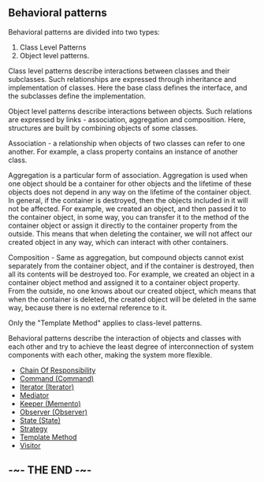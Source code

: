 ## Behavioral patterns

Behavioral patterns are divided into two types:

1. Class Level Patterns
2. Object level patterns.

Class level patterns describe interactions between classes and their subclasses. Such relationships are expressed through inheritance and implementation of classes. Here the base class defines the interface, and the subclasses define the implementation.

Object level patterns describe interactions between objects. Such relations are expressed by links - association, aggregation and composition. Here, structures are built by combining objects of some classes.

Association - a relationship when objects of two classes can refer to one another. For example, a class property contains an instance of another class.

Aggregation is a particular form of association. Aggregation is used when one object should be a container for other objects and the lifetime of these objects does not depend in any way on the lifetime of the container object. In general, if the container is destroyed, then the objects included in it will not be affected. For example, we created an object, and then passed it to the container object, in some way, you can transfer it to the method of the container object or assign it directly to the container property from the outside. This means that when deleting the container, we will not affect our created object in any way, which can interact with other containers.

Composition - Same as aggregation, but compound objects cannot exist separately from the container object, and if the container is destroyed, then all its contents will be destroyed too. For example, we created an object in a container object method and assigned it to a container object property. From the outside, no one knows about our created object, which means that when the container is deleted, the created object will be deleted in the same way, because there is no external reference to it.

Only the "Template Method" applies to class-level patterns.

Behavioral patterns describe the interaction of objects and classes with each other and try to achieve the least degree of interconnection of system components with each other, making the system more flexible.

* [Chain Of Responsibility](ChainOfResponsibility)
* [Command (Command)](Command)
* [Iterator (Iterator)](Iterator)
* [Mediator](Mediator)
* [Keeper (Memento)](Memento)
* [Observer (Observer)](Observer)
* [State (State)](State)
* [Strategy](Strategy)
* [Template Method](TemplateMethod)
* [Visitor](Visitor)

## -~- THE END -~-
